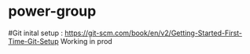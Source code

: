 # power-group
#Git inital setup : https://git-scm.com/book/en/v2/Getting-Started-First-Time-Git-Setup
Working in prod
